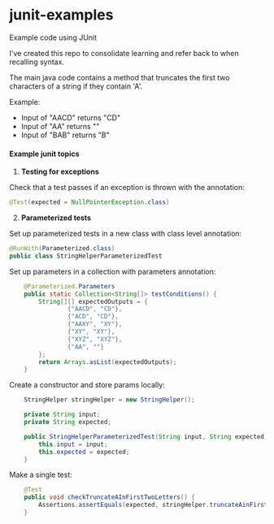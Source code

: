 # junit-examples
Example code using JUnit 

I've created this repo to consolidate learning and
refer back to when recalling syntax.

The main java code contains a method that truncates the first two characters of a string if they contain 'A'.

Example:
* Input of "AACD" returns "CD"
* Input of "AA" returns ""
* Input of "BAB" returns "B"

#### Example junit topics

1. **Testing for exceptions**

Check that a test passes if an exception is thrown with the annotation:
```java
@Test(expected = NullPointerException.class)
```

2. **Parameterized tests**

Set up parameterized tests in a new class with class level annotation:
```java
@RunWith(Parameterized.class)
public class StringHelperParameterizedTest
```

Set up parameters in a collection with parameters annotation:
```java
    @Parameterized.Parameters
    public static Collection<String[]> testConditions() {
        String[][] expectedOutputs = {
                {"AACD", "CD"},
                {"ACD", "CD"},
                {"AAXY", "XY"},
                {"XY", "XY"},
                {"XYZ", "XYZ"},
                {"AA", ""}
        };
        return Arrays.asList(expectedOutputs);
    }
```

Create a constructor and store params locally:
```java
    StringHelper stringHelper = new StringHelper();

    private String input;
    private String expected;

    public StringHelperParameterizedTest(String input, String expected) {
        this.input = input;
        this.expected = expected;
    }
```

Make a single test:
```java
    @Test
    public void checkTruncateAInFirstTwoLetters() {
        Assertions.assertEquals(expected, stringHelper.truncateAinFirstTwoLetters(input));
    }
```
